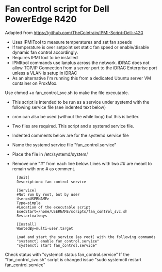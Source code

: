 # Fan control script for Dell PowerEdge R420

Adapted from https://github.com/TheColetrain/IPMI-Script-Dell-r420
- Uses IPMITool to measure temperatures and set fan speeds
- If temperature is over setpoint set static fan speed or enable/disable dynamic fan control accordingly.
- Requires IPMITool to be installed
- IPMItool commands use lanplus across the network. iDRAC does not allow TCP/IP Connection from a server port to the iDRAC Enterprise port unless a VLAN is setup in iDRAC
- As an alternative I'm running this from a dedicated Ubuntu server VM container on ProxMox.

Use chmod +x fan_control_svc.sh to make the file executable.

- This script is intended to be run as a service under systemd with the following service file (see indented text below)
- cron can also be used (without the while loop) but this is better.
- Two files are required. This script and a systemd service file.
- Indented comments below are for the systemd service file
- Name the systemd service file "fan_control.service"
- Place the file in /etc/systemd/system/
- Remove one "#" from each line below. Lines with two ## are meant to remain with one # as comment.

        [Unit]
        Description= fan control service

        [Service]
        #Not run by root, but by user
        User=<USERNAME>
        Type=simple
        #Location of the executable script
        ExecStart=/home/USERNAME/scripts/fan_control_svc.sh
        Restart=always

        [Install]
        WantedBy=multi-user.target

        Load and start the service (as root) with the following commands
        "systemctl enable fan_control.service"
        "systemctl start fan_control.service"

Check status with "systemctl status fan_control.service"
If the "fan_control_svc.sh" script is changed issue "sudo systemctl restart fan_control.service"
